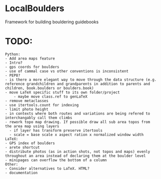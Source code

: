# LocalBoulders
 Framework for building bouldering guidebooks

# TODO:
	Python:
	- Add area maps feature
	- Intro?
	- gps coords for boulders
	- use of cammal case vs other conventions is inconsistent
	- PEP8?
	- is there a more elegant way to move through the data structure (e.g. reference grandchildren and grandparents in addition to parents and children, book.boulders or boulders.book)
	- move LaTeX specific stuff to its own folder/project
        - maybe move class.ref to genLaTeX
	- remove metaclasses
    - use itertools.count for indexing
    - limit photo height
    - in contexts where both routes and variations are being refered to interchangably call them climbs
	- rework topo map drawing. If possible draw all sub area topos from the area map using layers
	  - if layer has transform preserve itertools
	  - scale = base scale x aspect ration x normalized window width
    LaTeX:
    - GPS index of boulders
    - arete shortcut
    - distribute photos (as in action shots, not topos and maps) evenly throughout an area instead of declaring them at the boulder level
	- minipages can overflow the bottom of a column
    Other:
    - Consider alternatives to LaTeX. HTML?
    - documentation
